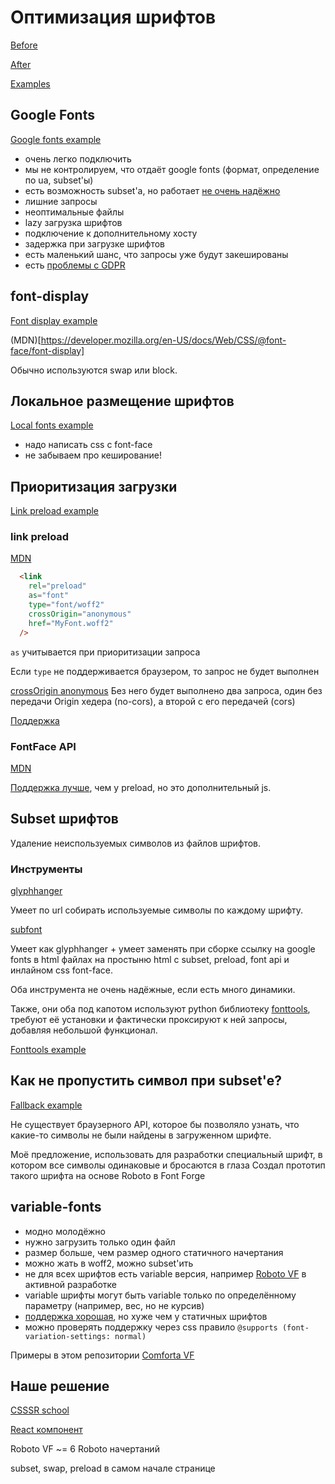 # Оптимизация шрифтов

[Before](http://s.csssr.ru/U02D248T6/2020-07-30-12-57-26-x90vw.mp4)

[After](http://s.csssr.ru/U02D248T6/2020-07-30-12-55-28-xta04.mp4)

[Examples](https://yankovsky.github.io/font-optimization/)


## Google Fonts

[Google fonts example](https://yankovsky.github.io/font-optimization/examples/1-google-fonts/index.html)

* очень легко подключить
* мы не контролируем, что отдаёт google fonts (формат, определение по ua, subset'ы)
* есть возможность subset'а, но работает [не очень надёжно](https://github.com/Munter/subfont/issues/109)
* лишние запросы
* неоптимальные файлы
* lazy загрузка шрифтов
* подключение к дополнительному хосту
* задержка при загрузке шрифтов
* есть маленький шанс, что запросы уже будут закешированы
* есть [проблемы с GDPR](https://github.com/google/fonts/issues/1495)



## font-display

[Font display example](https://yankovsky.github.io/font-optimization/examples/2-font-display/index.html)

(MDN)[https://developer.mozilla.org/en-US/docs/Web/CSS/@font-face/font-display]

Обычно используются swap или block.



## Локальное размещение шрифтов

[Local fonts example](https://yankovsky.github.io/font-optimization/examples/3-local-fonts/index.html)

* надо написать css с font-face
* не забываем про кеширование!



## Приоритизация загрузки

[Link preload example](https://yankovsky.github.io/font-optimization/examples/4-link-preload/index.html)

### link preload

[MDN](https://developer.mozilla.org/en-US/docs/Web/HTML/Preloading_content)

```html
  <link
    rel="preload"
    as="font"
    type="font/woff2"
    crossOrigin="anonymous"
    href="MyFont.woff2"
  />
```

`as` учитывается при приоритизации запроса

Если `type` не поддерживается браузером, то запрос не будет выполнен

[crossOrigin anonymous](https://developer.mozilla.org/en-US/docs/Web/HTML/Preloading_content#Cross-origin_fetches)
Без него будет выполнено два запроса, один без передачи Origin хедера (no-cors), а второй с его передачей (cors)

[Поддержка](https://caniuse.com/#feat=link-rel-preload)

### FontFace API

[MDN](https://developer.mozilla.org/en-US/docs/Web/API/FontFace)

[Поддержка лучше](https://caniuse.com/#feat=mdn-api_fontface), чем у preload, но это дополнительный js.



## Subset шрифтов

Удаление неиспользуемых символов из файлов шрифтов.

### Инструменты

[glyphhanger](https://github.com/filamentgroup/glyphhanger)

Умеет по url собирать используемые символы по каждому шрифту.

[subfont](https://github.com/Munter/subfont)

Умеет как glyphhanger + умеет заменять при сборке ссылку на google fonts в html файлах 
на простыню html с subset, preload, font api и инлайном css font-face. 

Оба инструмента не очень надёжные, если есть много динамики.

Также, они оба под капотом используют python библиотеку [fonttools](https://github.com/fonttools/fonttools),
требуют её установки и фактически проксируют к ней запросы, добавляя небольшой функционал.

[Fonttools example](https://yankovsky.github.io/font-optimization/examples/5-fonttools/index.html)

## Как не пропустить символ при subset'е?

[Fallback example](https://yankovsky.github.io/font-optimization/examples/6-fallback/index.html)

Не существует браузерного API, которое бы позволяло узнать,
что какие-то символы не были найдены в загруженном шрифте.

Моё предложение, использовать для разработки специальный шрифт,
в котором все символы одинаковые и бросаются в глаза
Создал прототип такого шрифта на основе Roboto в Font Forge



## variable-fonts

* модно молодёжно
* нужно загрузить только один файл
* размер больше, чем размер одного статичного начертания
* можно жать в woff2, можно subset'ить
* не для всех шрифтов есть variable версия, например [Roboto VF](https://github.com/TypeNetwork/Roboto) в активной разработке
* variable шрифты могут быть variable только по определённому параметру (например, вес, но не курсив)
* [поддержка хорошая](https://caniuse.com/#feat=variable-fonts), но хуже чем у статичных шрифтов
* можно проверять поддержку через css правило `@supports (font-variation-settings: normal)`

Примеры в этом репозитории [Comforta VF](fonts/Comfortaa/README.txt)


## Наше решение

[CSSSR school](https://font-optimization.new-school-landing.csssr.cloud/ru)

[React компонент](https://yankovsky.github.io/font-optimization/examples/7-our-react-solution/Fonts.jsx)

Roboto VF ~= 6 Roboto начертаний

subset, swap, preload в самом начале странице
